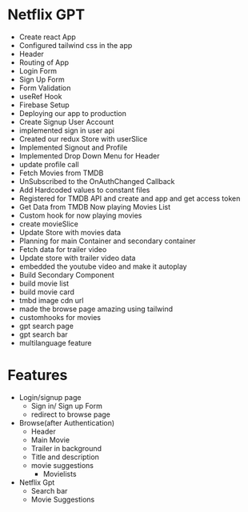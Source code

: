 # Netflix GPT

- Create react App
- Configured tailwind css in the app
- Header
- Routing of App
- Login Form
- Sign Up Form
- Form Validation
- useRef Hook
- Firebase Setup
- Deploying our app to production
- Create Signup User Account
- implemented sign in user api
- Created our redux Store with userSlice
- Implemented Signout and Profile
- Implemented Drop Down Menu for Header
- update profile call
- Fetch Movies from TMDB
- UnSubscribed to the OnAuthChanged Callback
- Add Hardcoded values to constant files
- Registered for TMDB API and create and app and get access token
- Get Data from TMDB Now playing Movies List
- Custom hook for now playing movies
- create movieSlice
- Update Store with movies data
- Planning for main Container and secondary container
- Fetch data for trailer video
- Update store with trailer video data
- embedded the youtube video and make it autoplay
- Build Secondary Component
- build movie list
- build movie card
- tmbd image cdn url
- made the browse page amazing using tailwind
- customhooks for movies
- gpt search page
- gpt search bar
- multilanguage feature

# Features

- Login/signup page
  - Sign in/ Sign up Form
  - redirect to browse page
- Browse(after Authentication)
  - Header
  - Main Movie
  - Trailer in background
  - Title and description
  - movie suggestions
    - Movielists
- Netflix Gpt
  - Search bar
  - Movie Suggestions
